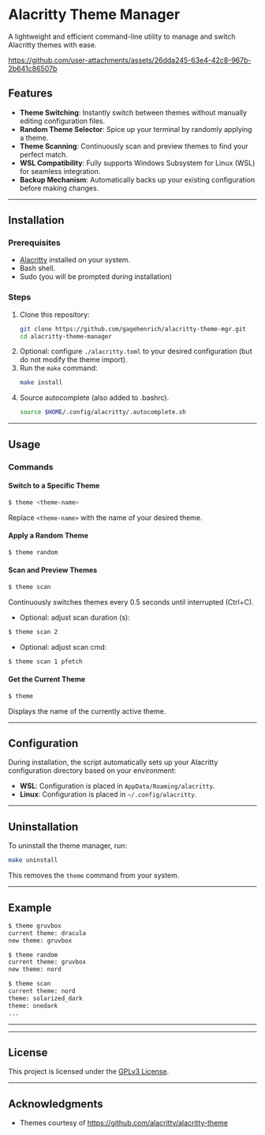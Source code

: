 # Alacritty Theme Manager

A lightweight and efficient command-line utility to manage and switch Alacritty themes with ease.

https://github.com/user-attachments/assets/26dda245-63e4-42c8-967b-2b641c86507b

## Features

- **Theme Switching**: Instantly switch between themes without manually editing configuration files.
- **Random Theme Selector**: Spice up your terminal by randomly applying a theme.
- **Theme Scanning**: Continuously scan and preview themes to find your perfect match.
- **WSL Compatibility**: Fully supports Windows Subsystem for Linux (WSL) for seamless integration.
- **Backup Mechanism**: Automatically backs up your existing configuration before making changes.

---

## Installation

### Prerequisites
- [Alacritty](https://github.com/alacritty/alacritty) installed on your system.
- Bash shell.
- Sudo (you will be prompted during installation)

### Steps
1. Clone this repository:
   ```bash
   git clone https://github.com/gagehenrich/alacritty-theme-mgr.git
   cd alacritty-theme-manager
   ```
2. Optional: configure `./alacritty.toml` to your desired configuration (but do not modify the theme import).
3. Run the `make` command:
   ```bash
   make install
   ```
4. Source autocomplete (also added to .bashrc).
   ```bash
   source $HOME/.config/alacritty/.autocomplete.sh
   ```

---

## Usage

### Commands

#### Switch to a Specific Theme
```bash
$ theme <theme-name>
```
Replace `<theme-name>` with the name of your desired theme.

#### Apply a Random Theme
```bash
$ theme random
```

#### Scan and Preview Themes
```bash
$ theme scan
```
Continuously switches themes every 0.5 seconds until interrupted (Ctrl+C).

- Optional: adjust scan duration (s):
```bash
$ theme scan 2
```
- Optional: adjust scan cmd: 
```bash
$ theme scan 1 pfetch
```
#### Get the Current Theme
```bash
$ theme
```
Displays the name of the currently active theme.

---

## Configuration

During installation, the script automatically sets up your Alacritty configuration directory based on your environment:

- **WSL**: Configuration is placed in `AppData/Roaming/alacritty`.
- **Linux**: Configuration is placed in `~/.config/alacritty`.

---

## Uninstallation

To uninstall the theme manager, run:
```bash
make uninstall
```
This removes the `theme` command from your system.

---

## Example

```bash
$ theme gruvbox
current theme: dracula
new theme: gruvbox

$ theme random
current theme: gruvbox
new theme: nord

$ theme scan
current theme: nord
theme: solarized_dark
theme: onedark
...
```

---

---

## License

This project is licensed under the [GPLv3 License](LICENSE).

---

## Acknowledgments

- Themes courtesy of https://github.com/alacritty/alacritty-theme
